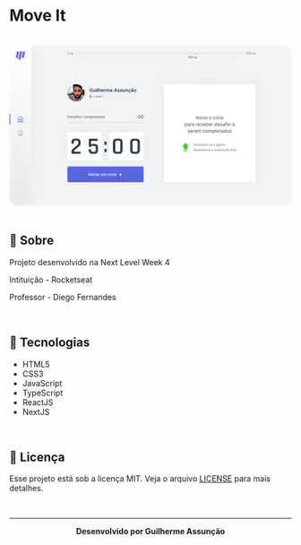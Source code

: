 # Move It

<br>

<div align="center">
  <img src="figma/Home.png" alt="Move It">
</div>

<br>

## :bookmark_tabs: Sobre

Projeto desenvolvido na Next Level Week 4

Intituição - Rocketseat

Professor - Diego Fernandes

<br>

## :rocket: Tecnologias

- HTML5
- CSS3
- JavaScript
- TypeScript
- ReactJS
- NextJS


<br>

## :green_book: Licença 

Esse projeto está sob a licença MIT. Veja o arquivo [LICENSE](LICENSE) para mais detalhes.

<br>

---

<div align="center">
    <b>Desenvolvido por Guilherme Assunção</b>
</div>
